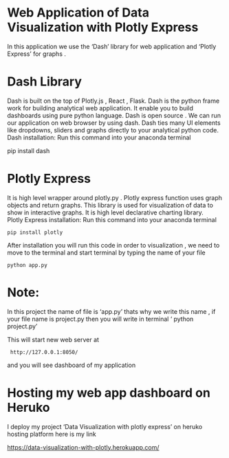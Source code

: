 


#   Web Application of Data Visualization with Plotly Express

In this application we use the ‘Dash’ library  for web application and ‘Plotly Express’ for graphs .

#  Dash Library
Dash is built on the top of Plotly.js , React , Flask. Dash is the python frame work for building analytical web application. It enable you to build dashboards using pure python language. Dash is open source . We can run our application on web browser by using dash. Dash ties many UI elements like dropdowns, sliders and graphs directly to your analytical python code. 
Dash installation:
Run this command into your anaconda terminal 	
	
  pip install dash


#  Plotly Express
It is high level wrapper around plotly.py . Plotly express function uses graph objects and return graphs. This library is used for visualization of data to show in interactive graphs. It is high level declarative charting library.		
Plotly Express installation:
Run this command into your anaconda terminal 

	pip install plotly		

After installation you will run this code in order to visualization , we need to  move to the terminal and start terminal by typing the name of your file
	
	python app.py
  

#  Note:													
In this project the name of file is ‘app.py’ thats why we write this name , if your file name is project.py then you will write in terminal ‘ python project.py’	

This will start new web server at

	 http://127.0.0.1:8050/	
   
and you will see dashboard of my application		


#  Hosting my web app dashboard on Heruko
I deploy my project ‘Data Visualization with plotly express’ on heruko hosting platform here is my link 


https://data-visualization-with-plotly.herokuapp.com/
																																																																																																																																																																																																																																																																																																																																																																																																													



